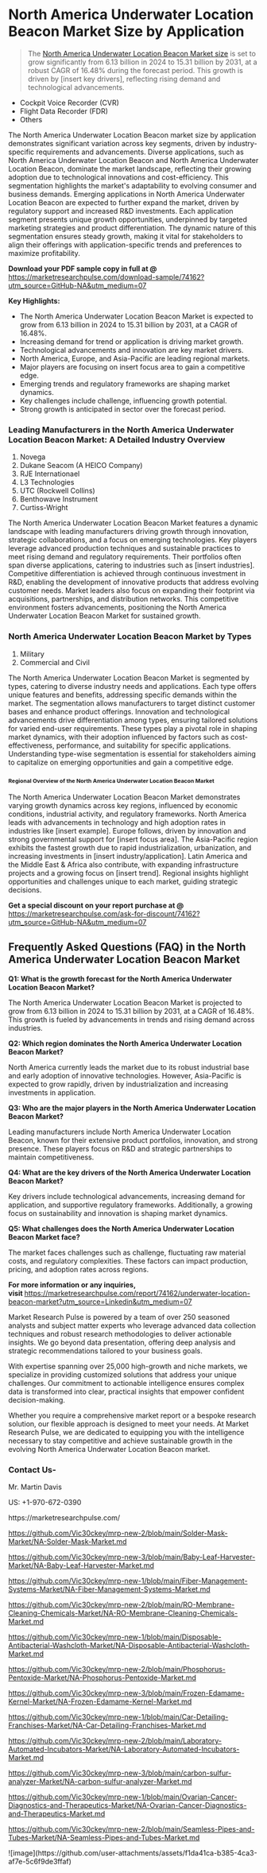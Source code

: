 <h1>North America Underwater Location Beacon Market&nbsp;Size by Application</h1><blockquote><p>The <a href="https://marketresearchpulse.com/download-sample/74162?utm_source=GitHub-NA&amp;utm_medium=07">North America Underwater Location Beacon Market size</a> is set to grow significantly from 6.13 billion in 2024 to 15.31 billion by 2031, at a robust CAGR of 16.48% during the forecast period. This growth is driven by [insert key drivers], reflecting rising demand and technological advancements.</p></blockquote><ul><li>Cockpit Voice Recorder (CVR)<li> Flight Data Recorder (FDR)<li> Others</li></ul><p>The North America Underwater Location Beacon market size by application demonstrates significant variation across key segments, driven by industry-specific requirements and advancements. Diverse applications, such as North America Underwater Location Beacon and North America Underwater Location Beacon, dominate the market landscape, reflecting their growing adoption due to technological innovations and cost-efficiency. This segmentation highlights the market's adaptability to evolving consumer and business demands. Emerging applications in North America Underwater Location Beacon are expected to further expand the market, driven by regulatory support and increased R&D investments. Each application segment presents unique growth opportunities, underpinned by targeted marketing strategies and product differentiation. The dynamic nature of this segmentation ensures steady growth, making it vital for stakeholders to align their offerings with application-specific trends and preferences to maximize profitability.</p><p><strong>Download your PDF sample copy in full at @ </strong><a href="https://marketresearchpulse.com/download-sample/74162?utm_source=GitHub-NA&amp;utm_medium=07">https://marketresearchpulse.com/download-sample/74162?utm_source=GitHub-NA&amp;utm_medium=07</a></p><p><strong>Key Highlights: </strong></p><ul><li>The North America Underwater Location Beacon Market is expected to grow from 6.13 billion in 2024 to 15.31 billion by 2031, at a CAGR of 16.48%.</li><li>Increasing demand for trend or application is driving market growth.</li><li>Technological advancements and innovation are key market drivers.</li><li>North America, Europe, and Asia-Pacific are leading regional markets.</li><li>Major players are focusing on insert focus area to gain a competitive edge.</li><li>Emerging trends and regulatory frameworks are shaping market dynamics.</li><li>Key challenges include challenge, influencing growth potential.</li><li>Strong growth is anticipated in sector over the forecast period.</li></ul><h3>Leading Manufacturers in the North America Underwater Location Beacon Market: A Detailed Industry Overview</h3><ol><li>Novega</li><li>Dukane Seacom (A HEICO Company)</li><li>RJE Internationael</li><li>L3 Technologies</li><li>UTC (Rockwell Collins)</li><li>Benthowave Instrument</li><li>Curtiss-Wright</li></ol><div class="flex max-w-full flex-col flex-grow"><div class="min-h-8 text-message flex w-full flex-col items-end gap-2 whitespace-normal break-words [.text-message+&amp;]:mt-5" dir="auto" data-message-author-role="assistant" data-message-id="fd8432e4-4910-450d-b182-61b7bfb0a01f" data-message-model-slug="gpt-4o"><div class="flex w-full flex-col gap-1 empty:hidden first:pt-[3px]"><div class="markdown prose w-full break-words dark:prose-invert light"><p>The North America Underwater Location Beacon Market features a dynamic landscape with leading manufacturers driving growth through innovation, strategic collaborations, and a focus on emerging technologies. Key players leverage advanced production techniques and sustainable practices to meet rising demand and regulatory requirements. Their portfolios often span diverse applications, catering to industries such as [insert industries]. Competitive differentiation is achieved through continuous investment in R&amp;D, enabling the development of innovative products that address evolving customer needs. Market leaders also focus on expanding their footprint via acquisitions, partnerships, and distribution networks. This competitive environment fosters advancements, positioning the North America Underwater Location Beacon Market for sustained growth.</p></div></div></div></div><h3>North America Underwater Location Beacon Market by Types</h3><ol><li>Military<li> Commercial and Civil</li></ol><div class="flex max-w-full flex-col flex-grow"><div class="min-h-8 text-message flex w-full flex-col items-end gap-2 whitespace-normal break-words [.text-message+&amp;]:mt-5" dir="auto" data-message-author-role="assistant" data-message-id="084470be-0bb7-4664-bddf-5156b4f41249" data-message-model-slug="gpt-4o-mini"><div class="flex w-full flex-col gap-1 empty:hidden first:pt-[3px]"><div class="markdown prose w-full break-words dark:prose-invert light"><p>The North America Underwater Location Beacon Market is segmented by types, catering to diverse industry needs and applications. Each type offers unique features and benefits, addressing specific demands within the market. The segmentation allows manufacturers to target distinct customer bases and enhance product offerings. Innovation and technological advancements drive differentiation among types, ensuring tailored solutions for varied end-user requirements. These types play a pivotal role in shaping market dynamics, with their adoption influenced by factors such as cost-effectiveness, performance, and suitability for specific applications. Understanding type-wise segmentation is essential for stakeholders aiming to capitalize on emerging opportunities and gain a competitive edge.</p></div></div></div></div><h3><span style="font-size: 11px;">Regional Overview of the North America Underwater Location Beacon Market</span></h3><div class="flex max-w-full flex-col flex-grow"><div class="min-h-8 text-message flex w-full flex-col items-end gap-2 whitespace-normal break-words [.text-message+&amp;]:mt-5" dir="auto" data-message-author-role="assistant" data-message-id="e9038762-ce64-4e30-91c9-9bd413514231" data-message-model-slug="gpt-4o-mini"><div class="flex w-full flex-col gap-1 empty:hidden first:pt-[3px]"><div class="markdown prose w-full break-words dark:prose-invert light"><p>The North America Underwater Location Beacon Market demonstrates varying growth dynamics across key regions, influenced by economic conditions, industrial activity, and regulatory frameworks. North America leads with advancements in technology and high adoption rates in industries like [insert example]. Europe follows, driven by innovation and strong governmental support for [insert focus area]. The Asia-Pacific region exhibits the fastest growth due to rapid industrialization, urbanization, and increasing investments in [insert industry/application]. Latin America and the Middle East &amp; Africa also contribute, with expanding infrastructure projects and a growing focus on [insert trend]. Regional insights highlight opportunities and challenges unique to each market, guiding strategic decisions.</p></div></div></div></div><p><strong>Get a special discount on your report purchase at @ </strong><a href="https://marketresearchpulse.com/ask-for-discount/74162?utm_source=GitHub-NA&amp;utm_medium=07">https://marketresearchpulse.com/ask-for-discount/74162?utm_source=GitHub-NA&amp;utm_medium=07</a></p><h2>Frequently Asked Questions (FAQ) in the North America Underwater Location Beacon Market</h2><p><strong>Q1: What is the growth forecast for the North America Underwater Location Beacon Market?</strong></p><p>The North America Underwater Location Beacon Market is projected to grow from 6.13 billion in 2024 to 15.31 billion by 2031, at a CAGR of 16.48%. This growth is fueled by advancements in trends and rising demand across industries.</p><p><strong>Q2: Which region dominates the North America Underwater Location Beacon Market?</strong></p><p>North America currently leads the market due to its robust industrial base and early adoption of innovative technologies. However, Asia-Pacific is expected to grow rapidly, driven by industrialization and increasing investments in application.</p><p><strong>Q3: Who are the major players in the North America Underwater Location Beacon Market?</strong></p><p>Leading manufacturers include North America Underwater Location Beacon, known for their extensive product portfolios, innovation, and strong presence. These players focus on R&amp;D and strategic partnerships to maintain competitiveness.</p><p><strong>Q4: What are the key drivers of the North America Underwater Location Beacon Market?</strong></p><p>Key drivers include technological advancements, increasing demand for application, and supportive regulatory frameworks. Additionally, a growing focus on sustainability and innovation is shaping market dynamics.</p><p><strong>Q5: What challenges does the North America Underwater Location Beacon Market face?</strong></p><p>The market faces challenges such as challenge, fluctuating raw material costs, and regulatory complexities. These factors can impact production, pricing, and adoption rates across regions.</p><p><strong>For more information or any inquiries, visit&nbsp;</strong><a href="https://marketresearchpulse.com/report/74162/underwater-location-beacon-market?utm_source=Linkedin&utm_medium=07">https://marketresearchpulse.com/report/74162/underwater-location-beacon-market?utm_source=Linkedin&utm_medium=07</a></p><p>Market Research Pulse is powered by a team of over 250 seasoned analysts and subject matter experts who leverage advanced data collection techniques and robust research methodologies to deliver actionable insights. We go beyond data presentation, offering deep analysis and strategic recommendations tailored to your business goals.</p><p>With expertise spanning over 25,000 high-growth and niche markets, we specialize in providing customized solutions that address your unique challenges. Our commitment to actionable intelligence ensures complex data is transformed into clear, practical insights that empower confident decision-making.</p><p>Whether you require a comprehensive market report or a bespoke research solution, our flexible approach is designed to meet your needs. At Market Research Pulse, we are dedicated to equipping you with the intelligence necessary to stay competitive and achieve sustainable growth in the evolving North America Underwater Location Beacon market.</p><h3><strong>Contact Us-</strong></h3><p>Mr. Martin Davis</p><p>US: +1-970-672-0390</p><p>https://marketresearchpulse.com/</p><p><a href="https://github.com/Vic30ckey/mrp-new-2/blob/main/Solder-Mask-Market/NA-Solder-Mask-Market.md">https://github.com/Vic30ckey/mrp-new-2/blob/main/Solder-Mask-Market/NA-Solder-Mask-Market.md</a></p><p><a href="https://github.com/Vic30ckey/mrp-new-3/blob/main/Baby-Leaf-Harvester-Market/NA-Baby-Leaf-Harvester-Market.md">https://github.com/Vic30ckey/mrp-new-3/blob/main/Baby-Leaf-Harvester-Market/NA-Baby-Leaf-Harvester-Market.md</a></p><p><a href="https://github.com/Vic30ckey/mrp-new-1/blob/main/Fiber-Management-Systems-Market/NA-Fiber-Management-Systems-Market.md">https://github.com/Vic30ckey/mrp-new-1/blob/main/Fiber-Management-Systems-Market/NA-Fiber-Management-Systems-Market.md</a></p><p><a href="https://github.com/Vic30ckey/mrp-new-2/blob/main/RO-Membrane-Cleaning-Chemicals-Market/NA-RO-Membrane-Cleaning-Chemicals-Market.md">https://github.com/Vic30ckey/mrp-new-2/blob/main/RO-Membrane-Cleaning-Chemicals-Market/NA-RO-Membrane-Cleaning-Chemicals-Market.md</a></p><p><a href="https://github.com/Vic30ckey/mrp-new-1/blob/main/Disposable-Antibacterial-Washcloth-Market/NA-Disposable-Antibacterial-Washcloth-Market.md">https://github.com/Vic30ckey/mrp-new-1/blob/main/Disposable-Antibacterial-Washcloth-Market/NA-Disposable-Antibacterial-Washcloth-Market.md</a></p><p><a href="https://github.com/Vic30ckey/mrp-new-2/blob/main/Phosphorus-Pentoxide-Market/NA-Phosphorus-Pentoxide-Market.md">https://github.com/Vic30ckey/mrp-new-2/blob/main/Phosphorus-Pentoxide-Market/NA-Phosphorus-Pentoxide-Market.md</a></p><p><a href="https://github.com/Vic30ckey/mrp-new-3/blob/main/Frozen-Edamame-Kernel-Market/NA-Frozen-Edamame-Kernel-Market.md">https://github.com/Vic30ckey/mrp-new-3/blob/main/Frozen-Edamame-Kernel-Market/NA-Frozen-Edamame-Kernel-Market.md</a></p><p><a href="https://github.com/Vic30ckey/mrp-new-1/blob/main/Car-Detailing-Franchises-Market/NA-Car-Detailing-Franchises-Market.md">https://github.com/Vic30ckey/mrp-new-1/blob/main/Car-Detailing-Franchises-Market/NA-Car-Detailing-Franchises-Market.md</a></p><p><a href="https://github.com/Vic30ckey/mrp-new-2/blob/main/Laboratory-Automated-Incubators-Market/NA-Laboratory-Automated-Incubators-Market.md">https://github.com/Vic30ckey/mrp-new-2/blob/main/Laboratory-Automated-Incubators-Market/NA-Laboratory-Automated-Incubators-Market.md</a></p><p><a href="https://github.com/Vic30ckey/mrp-new-3/blob/main/carbon-sulfur-analyzer-Market/NA-carbon-sulfur-analyzer-Market.md">https://github.com/Vic30ckey/mrp-new-3/blob/main/carbon-sulfur-analyzer-Market/NA-carbon-sulfur-analyzer-Market.md</a></p><p><a href="https://github.com/Vic30ckey/mrp-new-1/blob/main/Ovarian-Cancer-Diagnostics-and-Therapeutics-Market/NA-Ovarian-Cancer-Diagnostics-and-Therapeutics-Market.md">https://github.com/Vic30ckey/mrp-new-1/blob/main/Ovarian-Cancer-Diagnostics-and-Therapeutics-Market/NA-Ovarian-Cancer-Diagnostics-and-Therapeutics-Market.md</a></p><p><a href="https://github.com/Vic30ckey/mrp-new-2/blob/main/Seamless-Pipes-and-Tubes-Market/NA-Seamless-Pipes-and-Tubes-Market.md">https://github.com/Vic30ckey/mrp-new-2/blob/main/Seamless-Pipes-and-Tubes-Market/NA-Seamless-Pipes-and-Tubes-Market.md</a></p>
![image](https://github.com/user-attachments/assets/f1da41ca-b385-4ca3-af7e-5c6f9de3ffaf)
